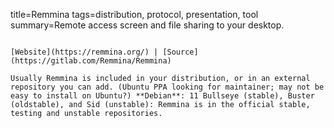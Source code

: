 title=Remmina
tags=distribution, protocol, presentation, tool
summary=Remote access screen and file sharing to your desktop.
~~~~~~

[Website](https://remmina.org/) | [Source](https://gitlab.com/Remmina/Remmina)

Usually Remmina is included in your distribution, or in an external repository you can add. (Ubuntu PPA looking for maintainer; may not be easy to install on Ubuntu?) **Debian**: 11 Bullseye (stable), Buster (oldstable), and Sid (unstable): Remmina is in the official stable, testing and unstable repositories.

